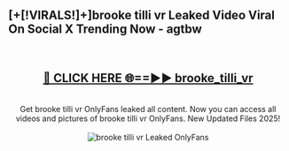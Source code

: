 <h2>[+[!VIRALS!]+]brooke tilli vr Leaked Video Viral On Social X Trending Now - agtbw</h2>
<br>
<div align="center">
<h2><a href="https://libra.edu.pl?brooke_tilli_vr" rel="nofollow">🔴 CLICK HERE 🌐==►► brooke_tilli_vr</a></h2>
<br>
Get brooke tilli vr OnlyFans leaked all content. Now you can access all videos and pictures of brooke tilli vr OnlyFans. New Updated Files 2025!
<br>
<br>
<a href="https://libra.edu.pl?brooke_tilli_vr" rel="nofollow" data-target="animated-image.originalLink"><img src="https://i.ibb.co.com/WyWwxjT/player-gif2.gif" alt="brooke tilli vr Leaked OnlyFans" style="max-width: 100%; display: inline-block;" data-target="animated-image.originalImage"></a>
</div>
<br>